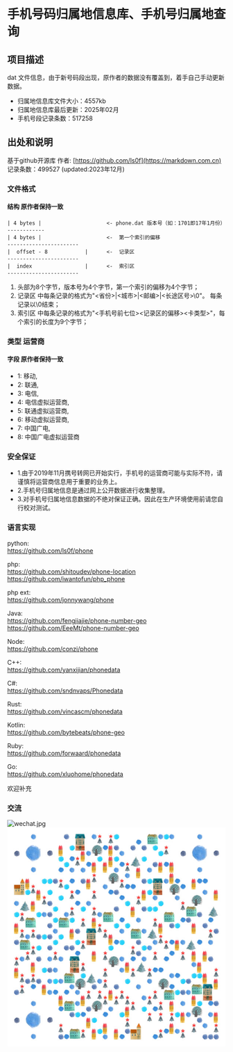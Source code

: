 # 手机号码归属地信息库、手机号归属地查询


## 项目描述
dat 文件信息，由于新号码段出现，原作者的数据没有覆盖到，着手自己手动更新数据。
- 归属地信息库文件大小：4557kb
- 归属地信息库最后更新：2025年02月
- 手机号段记录条数：517258

## 出处和说明
基于github开源库
作者: [https://github.com/ls0f](https://markdown.com.cn)<br>
记录条数：499527 (updated:2023年12月)

### 文件格式
#### 结构 原作者保持一致

```
| 4 bytes |                     <- phone.dat 版本号（如：1701即17年1月份）
------------
| 4 bytes |                     <-  第一个索引的偏移
-----------------------
|  offset - 8            |      <-  记录区
-----------------------
|  index                 |      <-  索引区
-----------------------
```
1. 头部为8个字节，版本号为4个字节，第一个索引的偏移为4个字节；
2. 记录区 中每条记录的格式为"<省份>|<城市>|<邮编>|<长途区号>\0"。 每条记录以\0结束；
3. 索引区 中每条记录的格式为"<手机号前七位><记录区的偏移><卡类型>"，每个索引的长度为9个字节；


### 类型 运营商
#### 字段 原作者保持一致
* 1: 移动,
* 2: 联通,
* 3: 电信,
* 4: 电信虚拟运营商,
* 5: 联通虚拟运营商,
* 6: 移动虚拟运营商,
* 7: 中国广电,
* 8: 中国广电虚拟运营商


### 安全保证
- 1.由于2019年11月携号转网已开始实行，手机号的运营商可能与实际不符，请谨慎将运营商信息用于重要的业务上。
- 2.手机号归属地信息是通过网上公开数据进行收集整理。
- 3.对手机号归属地信息数据的不绝对保证正确。因此在生产环境使用前请您自行校对测试。

### 语言实现

python:  
https://github.com/ls0f/phone

php:  
https://github.com/shitoudev/phone-location 
https://github.com/iwantofun/php_phone

php ext:     
https://github.com/jonnywang/phone

Java:   
https://github.com/fengjiajie/phone-number-geo 
https://github.com/EeeMt/phone-number-geo

Node:   
https://github.com/conzi/phone

C++:   
https://github.com/yanxijian/phonedata

C#:  
https://github.com/sndnvaps/Phonedata

Rust:  
https://github.com/vincascm/phonedata

Kotlin:  
https://github.com/bytebeats/phone-geo

Ruby:  
https://github.com/forwaard/phonedata

Go:   
https://github.com/xluohome/phonedata

欢迎补充





### 交流
![wechat.jpg](https://github.com/pangongzi/phone/wechat.jpg)
![wechat.jpg](./wechat.jpg)